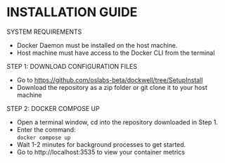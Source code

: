 # INSTALLATION GUIDE

SYSTEM REQUIREMENTS
  - Docker Daemon must be installed on the host machine.
  - Host machine must have access to the Docker CLI from the terminal

STEP 1: DOWNLOAD CONFIGURATION FILES
  - Go to https://github.com/oslabs-beta/dockwell/tree/SetupInstall
  - Download the repository as a zip folder or git clone it to your host machine
  

STEP 2: DOCKER COMPOSE UP
  - Open a terminal window, cd into the repository downloaded in Step 1.
  - Enter the command:  
    ```docker compose up```
  - Wait 1-2 minutes for background processes to get started.
  - Go to http://localhost:3535 to view your container metrics

